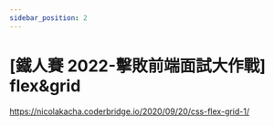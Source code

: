 ```yaml
---
sidebar_position: 2
---
```


# [鐵人賽 2022-擊敗前端面試大作戰] flex&grid

https://nicolakacha.coderbridge.io/2020/09/20/css-flex-grid-1/
